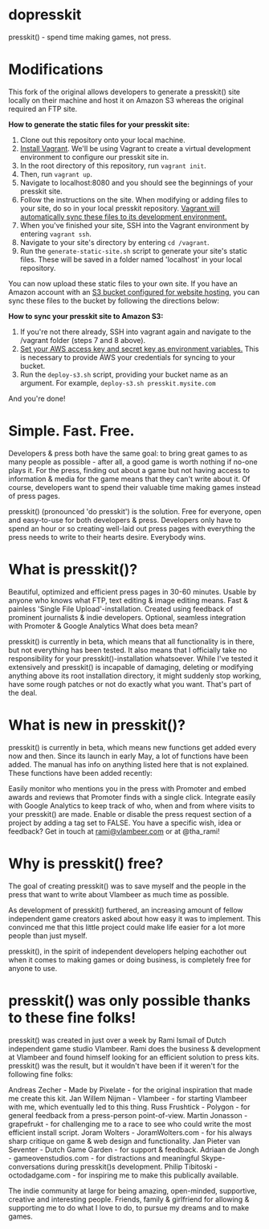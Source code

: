 dopresskit
==========

presskit() - spend time making games, not press.

Modifications
=============
This fork of the original allows developers to generate a presskit() site locally on their machine and host it on Amazon S3 whereas the original required an FTP site.

**How to generate the static files for your presskit site:**

1. Clone out this repository onto your local machine.
2. [Install Vagrant](https://docs.vagrantup.com/v2/installation/index.html). We'll be using Vagrant to create a virtual development environment to configure our presskit site in.
3. In the root directory of this repository, run `vagrant init`.
4. Then, run `vagrant up`.
5. Navigate to localhost:8080 and you should see the beginnings of your presskit site.
6. Follow the instructions on the site. When modifying or adding files to your site, do so in your local presskit repository. [Vagrant will automatically sync these files to its development environment.](https://docs.vagrantup.com/v2/getting-started/synced_folders.html)
7. When you've finished your site, SSH into the Vagrant environment by entering `vagrant ssh`.
8. Navigate to your site's directory by entering `cd /vagrant`.
9. Run the `generate-static-site.sh` script to generate your site's static files. These will be saved in a folder named 'localhost' in your local repository.

You can now upload these static files to your own site. If you have an Amazon account with an [S3 bucket configured for website hosting](http://docs.aws.amazon.com/AmazonS3/latest/dev/HowDoIWebsiteConfiguration.html), you can sync these files to the bucket by following the directions below:

**How to sync your presskit site to Amazon S3:**

1. If you're not there already, SSH into vagrant again and navigate to the /vagrant folder (steps 7 and 8 above).
2. [Set your AWS access key and secret key as environment variables.](http://docs.aws.amazon.com/cli/latest/userguide/cli-chap-getting-started.html#cli-environment) This is necessary to provide AWS your credentials for syncing to your bucket.
3. Run the `deploy-s3.sh` script, providing your bucket name as an argument. For example, `deploy-s3.sh presskit.mysite.com`

And you're done!


Simple. Fast. Free.
==========
Developers & press both have the same goal: to bring great games to as many people as possible - after all, a good game is worth nothing if no-one plays it. For the press, finding out about a game but not having access to information & media for the game means that they can't write about it. Of course, developers want to spend their valuable time making games instead of press pages.

presskit() (pronounced 'do presskit') is the solution. Free for everyone, open and easy-to-use for both developers & press. Developers only have to spend an hour or so creating well-laid out press pages with everything the press needs to write to their hearts desire. Everybody wins.


What is presskit()?
==========
Beautiful, optimized and efficient press pages in 30-60 minutes.
Usable by anyone who knows what FTP, text editing & image editing means.
Fast & painless 'Single File Upload'-installation.
Created using feedback of prominent journalists & indie developers.
Optional, seamless integration with Promoter & Google Analytics
What does beta mean?

presskit() is currently in beta, which means that all functionality is in there, but not everything has been tested. It also means that I officially take no responsibility for your presskit()-installation whatsoever. While I've tested it extensively and presskit() is incapable of damaging, deleting or modifying anything above its root installation directory, it might suddenly stop working, have some rough patches or not do exactly what you want. That's part of the deal.


What is new in presskit()?
==========
presskit() is currently in beta, which means new functions get added every now and then. Since its launch in early May, a lot of functions have been added. The manual has info on anything listed here that is not explained. These functions have been added recently:

Easily monitor who mentions you in the press with Promoter and embed awards and reviews that Promoter finds with a single click.
Integrate easily with Google Analytics to keep track of who, when and from where visits to your presskit() are made.
Enable or disable the press request section of a project by adding a <can-request-press-copy> tag set to FALSE.
You have a specific wish, idea or feedback? Get in touch at rami@vlambeer.com or at @tha_rami!


Why is presskit() free?
==========
The goal of creating presskit() was to save myself and the people in the press that want to write about Vlambeer as much time as possible.

As development of presskit() furthered, an increasing amount of fellow independent game creators asked about how easy it was to implement. This convinced me that this little project could make life easier for a lot more people than just myself.

presskit(), in the spirit of independent developers helping eachother out when it comes to making games or doing business, is completely free for anyone to use.


presskit() was only possible thanks to these fine folks!
==========

presskit() was created in just over a week by Rami Ismail of Dutch independent game studio Vlambeer. Rami does the business & development at Vlambeer and found himself looking for an efficient solution to press kits. presskit() was the result, but it wouldn't have been if it weren't for the following fine folks:

Andreas Zecher - Made by Pixelate - for the original inspiration that made me create this kit.
Jan Willem Nijman - Vlambeer - for starting Vlambeer with me, which eventually led to this thing.
Russ Frushtick - Polygon - for general feedback from a press-person point-of-view.
Martin Jonasson - grapefrukt - for challenging me to a race to see who could write the most efficient install script.
Joram Wolters - JoramWolters.com - for his always sharp critique on game & web design and functionality.
Jan Pieter van Seventer - Dutch Game Garden - for support & feedback.
Adriaan de Jongh - gameovenstudios.com - for distractions and meaningful Skype-conversations during presskit()s development.
Philip Tibitoski - octodadgame.com - for inspiring me to make this publically available.

The indie community at large for being amazing, open-minded, supportive, creative and interesting people.
Friends, family & girlfriend for allowing & supporting me to do what I love to do, to pursue my dreams and to make games.
